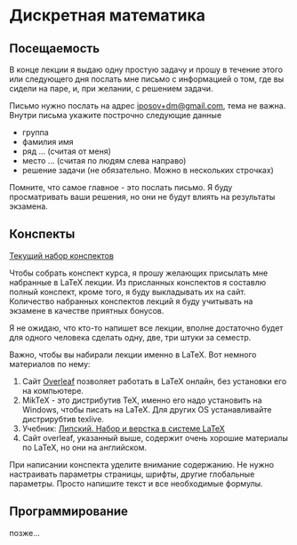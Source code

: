 # Дискретная математика

## Посещаемость
В конце лекции я выдаю одну простую задачу и прошу в течение этого или следующего дня послать мне письмо с информацией о том,
где вы сидели на паре, и, при желании, с решением задачи.

Письмо нужно послать на адрес [iposov+dm@gmail.com](mailto://iposov@gmaial.com), тема не важна.
Внутри письма укажите построчно следующие данные
* группа
* фамилия имя
* ряд ... (считая от меня)
* место ... (считая по людям слева направо)
* решение задачи (не обязательно. Можно в нескольких строчках)

Помните, что самое главное - это послать письмо. Я буду просматривать ваши решения, но они не будут влиять на результаты экзамена.

## Конспекты

[Текущий набор конспектов](notes.md)

Чтобы собрать конспект курса, я прошу желающих присылать мне набранные в LaTeX лекции. Из присланных конспектов я составлю полный
конспект, кроме того, я буду выкладывать их на сайт. Количество набранных конспектов лекций я буду учитывать на экзамене в качестве
приятных бонусов.

Я не ожидаю, что кто-то напишет все лекции, вполне достаточно будет для одного человека сделать одну, две, три штуки за семестр.

Важно, чтобы вы набирали лекции именно в LaTeX. Вот немного материалов по нему:

1. Сайт [Overleaf](https://ru.overleaf.com) позволяет работать в LaTeX онлайн, без установки его на компьютере.
1. MikTeX - это дистрибутив TeX, именно его надо установить на Windows, чтобы писать на LaTeX. Для других OS устанавливайте
дистрирубтив texlive.
1. Учебник: [Липский. Набор и верстка в системе LaTeX](https://www.mccme.ru/free-books/llang/newllang.pdf)
1. Сайт overleaf, указанный выше, содержит очень хорошие материалы по LaTeX, но они на английском.

При написании конспекта уделите внимание содержанию. Не нужно настраивать параметры страницы, шрифты, другие глобальные параметры.
Просто напишите текст и все необходимые формулы.

## Программирование

позже...
